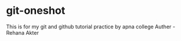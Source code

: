 # git-oneshot
This is for my git and github tutorial practice by apna college
Auther - Rehana Akter
